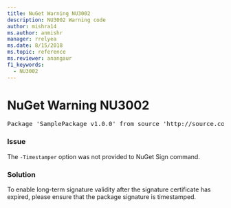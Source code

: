 ```yaml
---
title: NuGet Warning NU3002
description: NU3002 Warning code
author: mishra14
ms.author: anmishr
manager: rrelyea
ms.date: 8/15/2018
ms.topic: reference
ms.reviewer: anangaur
f1_keywords:
  - NU3002
---
```


# NuGet Warning NU3002

<pre>Package 'SamplePackage v1.0.0' from source 'http://source.com/index.json': The '-Timestamper' option was not provided. The signed package will not be timestamped. To learn more about this option, please visit https://docs.nuget.org/docs/reference/command-line-reference.</pre>

### Issue

The `-Timestamper` option was not provided to NuGet Sign command.


### Solution

To enable long-term signature validity after the signature certificate has expired, please ensure that the package signature is timestamped.



